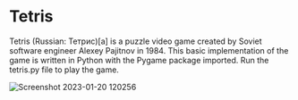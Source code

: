 # Tetris

Tetris (Russian: Тетрис)[a] is a puzzle video game created by Soviet software engineer Alexey Pajitnov in 1984. This basic implementation of the game is written in Python with the Pygame package imported. Run the tetris.py file to play the game.

![Screenshot 2023-01-20 120256](https://user-images.githubusercontent.com/18625460/213774125-95aacd85-f6cb-4689-8fdd-aa3bec4057af.png)

